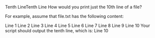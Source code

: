 Tenth LineTenth Line
How would you print just the 10th line of a file?

For example, assume that file.txt has the following content:

Line 1
Line 2
Line 3
Line 4
Line 5
Line 6
Line 7
Line 8
Line 9
Line 10
Your script should output the tenth line, which is:
Line 10
